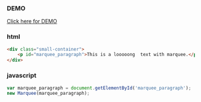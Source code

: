 ### DEMO ###
[Click here for DEMO](http://valorlin.github.io/marquee-js)

### html ###
```html
<div class="small-container">
    <p id="marquee_paragraph">This is a looooong  text with marquee.</p>
</div>
```

### javascript ###

```js
var marquee_paragraph = document.getElementById('marquee_paragraph');
new Marquee(marquee_paragraph);
```
